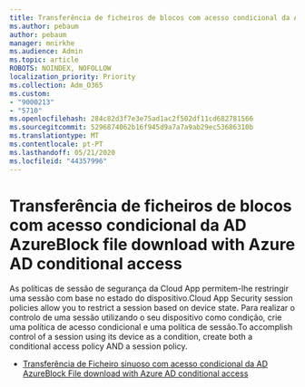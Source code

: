 ```yaml
---
title: Transferência de ficheiros de blocos com acesso condicional da AD Azure
ms.author: pebaum
author: pebaum
manager: mnirkhe
ms.audience: Admin
ms.topic: article
ROBOTS: NOINDEX, NOFOLLOW
localization_priority: Priority
ms.collection: Adm_O365
ms.custom:
- "9000213"
- "5710"
ms.openlocfilehash: 284c82d3f7e3e75ad1ac2f502df11cd682781566
ms.sourcegitcommit: 5296874062b16f945d9a7a7a9ab29ec53686310b
ms.translationtype: MT
ms.contentlocale: pt-PT
ms.lasthandoff: 05/21/2020
ms.locfileid: "44357996"
---
```

# <a name="block-file-download-with-azure-ad-conditional-access"></a><span data-ttu-id="4b9c5-102">Transferência de ficheiros de blocos com acesso condicional da AD Azure</span><span class="sxs-lookup"><span data-stu-id="4b9c5-102">Block file download with Azure AD conditional access</span></span>

<span data-ttu-id="4b9c5-103">As políticas de sessão de segurança da Cloud App permitem-lhe restringir uma sessão com base no estado do dispositivo.</span><span class="sxs-lookup"><span data-stu-id="4b9c5-103">Cloud App Security session policies allow you to restrict a session based on device state.</span></span> <span data-ttu-id="4b9c5-104">Para realizar o controlo de uma sessão utilizando o seu dispositivo como condição, crie uma política de acesso condicional e uma política de sessão.</span><span class="sxs-lookup"><span data-stu-id="4b9c5-104">To accomplish control of a session using its device as a condition, create both a conditional access policy AND a session policy.</span></span>

- [<span data-ttu-id="4b9c5-105">Transferência de Ficheiro sinuoso com acesso condicional da AD Azure</span><span class="sxs-lookup"><span data-stu-id="4b9c5-105">Block File download with Azure AD conditional access</span></span>](https://docs.microsoft.com/cloud-app-security/use-case-proxy-block-session-aad#create-a-block-download-policy-for-unmanaged-devices)
